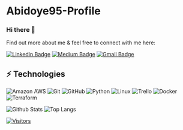 # Abidoye95-Profile
### Hi there 👋

<!-- Introduce yourself and give a brief introduction about yourself here.  Also include what tech you're interested in and what you are currently learning -->

Find out more about me & feel free to connect with me here:

<!-- Replace the fields below with the information requested. Remember to remove the encapsulating <> characters. For spaces in names, use %20 (e.g. Broadus%20Palmer) -->

[![Linkedin Badge](https://img.shields.io/badge/-Joshua%20Abidoye-blue?style=flat-square&logo=Linkedin&logoColor=white&link=https://https://www.linkedin.com/in/joshua-abidoye-0ab796195?lipi=urn%3Ali%3Apage%3Ad_flagship3_profile_view_base_contact_details%3BusRmgxCFTsyNt6BteSFEqw%3D%3D/)](https://https://www.linkedin.com/in/joshua-abidoye-0ab796195?lipi=urn%3Ali%3Apage%3Ad_flagship3_profile_view_base_contact_details%3BusRmgxCFTsyNt6BteSFEqw%3D%3D)
[![Medium Badge](https://img.shields.io/badge/Joshua%20Abidoye-12100E?style=flat-square&logo=medium&logoColor=white&link=https://https://www.linkedin.com/in/joshua-abidoye-0ab796195?lipi=urn%3Ali%3Apage%3Ad_flagship3_profile_view_base_contact_details%3BusRmgxCFTsyNt6BteSFEqw%3D%3D)](https://https://www.linkedin.com/in/joshua-abidoye-0ab796195?lipi=urn%3Ali%3Apage%3Ad_flagship3_profile_view_base_contact_details%3BusRmgxCFTsyNt6BteSFEqw%3D%3D)
[![Gmail Badge](https://img.shields.io/badge/-abidoye74@gmail.com-c14438?style=flat-square&logo=Gmail&logoColor=white&link=mailto:abidoye74@gmail.com)](mailto:abidoye74@gmail.com)

## ⚡ Technologies

<!-- Check out the Badges folder for more badges -->

![Amazon AWS](https://img.shields.io/badge/Amazon%20AWS-232F3E?style=flat-square&logo=amazon-aws)
![Git](https://img.shields.io/badge/-Git-black?style=flat-square&logo=git)
![GitHub](https://img.shields.io/badge/-GitHub-181717?style=flat-square&logo=github)
![Python](https://img.shields.io/badge/-Python-black?style=flat-square&logo=Python)
![Linux](https://img.shields.io/badge/Linux-FCC624?style=flat-square&logo=linux&logoColor=black)
![Trello](https://img.shields.io/badge/Trello-%23026AA7.svg?style=flat-square&logo=Trello&logoColor=white)
![Docker](https://img.shields.io/badge/docker-%230db7ed.svg?style=for-the-badge&logo=docker&logoColor=white)
![Terraform](https://img.shields.io/badge/terraform-%235835CC.svg?style=for-the-badge&logo=terraform&logoColor=white)

<!-- Replace the fields below with the information requested. Remember to remove the encapsulating <> characters. -->

![Github Stats](https://github-readme-stats.vercel.app/api?username=Abidoye95&count_private=true&show_icons=true&include_all_commits=true)
![Top Langs](https://github-readme-stats.vercel.app/api/top-langs/?username=Abidoye95&hide=TeX&layout=compact)


[![Visitors](https://api.visitorbadge.io/api/visitors?path=LevelUpInTech%2FLevelUpInTech&label=VISITORS&countColor=%23263759)](https://visitorbadge.io/status?path=LevelUpInTech%2FLevelUpInTech)

